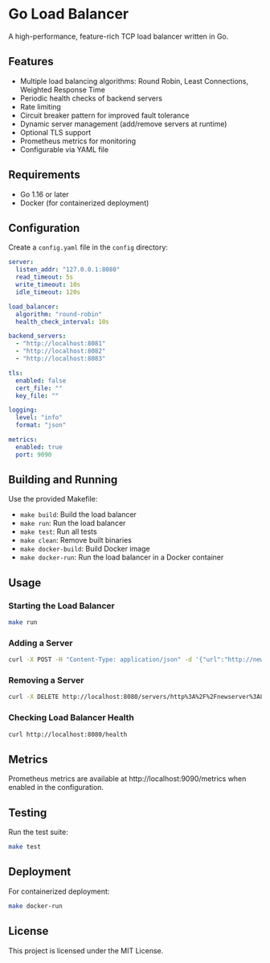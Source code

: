 # Go Load Balancer

A high-performance, feature-rich TCP load balancer written in Go.

## Features

- Multiple load balancing algorithms: Round Robin, Least Connections, Weighted Response Time
- Periodic health checks of backend servers
- Rate limiting
- Circuit breaker pattern for improved fault tolerance
- Dynamic server management (add/remove servers at runtime)
- Optional TLS support
- Prometheus metrics for monitoring
- Configurable via YAML file

## Requirements

- Go 1.16 or later
- Docker (for containerized deployment)

## Configuration

Create a `config.yaml` file in the `config` directory:

```yaml
server:
  listen_addr: "127.0.0.1:8080"
  read_timeout: 5s
  write_timeout: 10s
  idle_timeout: 120s

load_balancer:
  algorithm: "round-robin"
  health_check_interval: 10s

backend_servers:
  - "http://localhost:8081"
  - "http://localhost:8082"
  - "http://localhost:8083"

tls:
  enabled: false
  cert_file: ""
  key_file: ""

logging:
  level: "info"
  format: "json"

metrics:
  enabled: true
  port: 9090
```
## Building and Running

Use the provided Makefile:

- `make build`: Build the load balancer
- `make run`: Run the load balancer
- `make test`: Run all tests
- `make clean`: Remove built binaries
- `make docker-build`: Build Docker image
- `make docker-run`: Run the load balancer in a Docker container

## Usage

### Starting the Load Balancer

```bash
make run
```
### Adding a Server

```bash
curl -X POST -H "Content-Type: application/json" -d '{"url":"http://newserver:8080"}' http://localhost:8080/servers
```
### Removing a Server
```bash
curl -X DELETE http://localhost:8080/servers/http%3A%2F%2Fnewserver%3A8080
```
### Checking Load Balancer Health
```bash
curl http://localhost:8080/health
```
## Metrics
Prometheus metrics are available at http://localhost:9090/metrics when enabled in the configuration.

## Testing
Run the test suite:
``` bash
make test
```
## Deployment
For containerized deployment:
``` bash
make docker-run
```
## License

This project is licensed under the MIT License.
